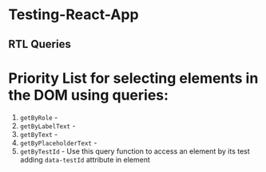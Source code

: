 # Testing-React-App

## RTL Queries

# Priority List for selecting elements in the DOM using queries:

1. `getByRole` -
2. `getByLabelText` -
3. `getByText` -
4. `getByPlaceholderText` -
5. `getByTestId` - Use this query function to access an element by its test adding `data-testId` attribute in element
